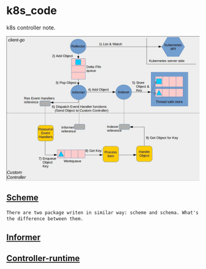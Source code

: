 # k8s_code

k8s controller note.

![custom controller](./images/custom_controller.jpeg)

## [Scheme](./scheme.md)

    There are two package writen in similar way: scheme and schema. What's the difference between them.

## [Informer](./informer.md)

## [Controller-runtime](./controller-runtime)
